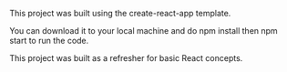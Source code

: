 This project was built using the create-react-app template.

You can download it to your local machine and do npm install then npm start to run the code.

This project was built as a refresher for basic React concepts.
